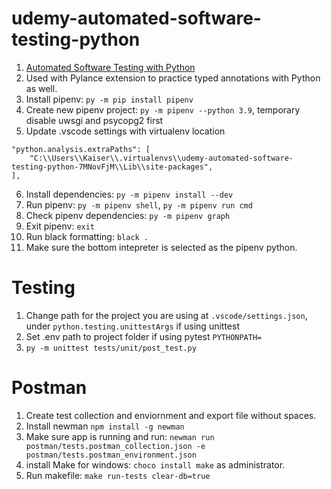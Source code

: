 # udemy-automated-software-testing-python
1. [Automated Software Testing with Python](https://www.udemy.com/course/automated-software-testing-with-python/)
2. Used with Pylance extension to practice typed annotations with Python as well.
3. Install pipenv: `py -m pip install pipenv`
4. Create new pipenv project: `py -m pipenv --python 3.9`, temporary disable uwsgi and psycopg2 first
5. Update .vscode settings with virtualenv location
```
"python.analysis.extraPaths": [
    "C:\\Users\\Kaiser\\.virtualenvs\\udemy-automated-software-testing-python-7MNovFjM\\Lib\\site-packages",
],
```
6. Install dependencies: `py -m pipenv install --dev`
7. Run pipenv: `py -m pipenv shell`, `py -m pipenv run cmd`
8. Check pipenv dependencies: `py -m pipenv graph`
9. Exit pipenv: `exit`
10. Run black formatting: `black .`
11. Make sure the bottom intepreter is selected as the pipenv python.


# Testing
1. Change path for the project you are using at `.vscode/settings.json`, under `python.testing.unittestArgs` if using unittest
2. Set .env path to project folder if using pytest `PYTHONPATH=`
3. `py -m unittest tests/unit/post_test.py`

# Postman
1. Create test collection and enviornment and export file without spaces.
2. Install newman `npm install -g newman`
3. Make sure app is running and run: `newman run postman/tests.postman_collection.json -e postman/tests.postman_environment.json`
4. install Make for windows: `choco install make` as administrator.
5. Run makefile: `make run-tests clear-db=true`

